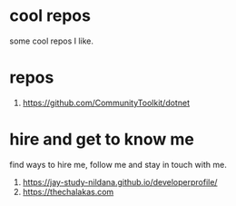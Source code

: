 # cool repos

some cool repos I like.

# repos

1. https://github.com/CommunityToolkit/dotnet

# hire and get to know me

find ways to hire me, follow me and stay in touch with me.

1. https://jay-study-nildana.github.io/developerprofile/
1. https://thechalakas.com
